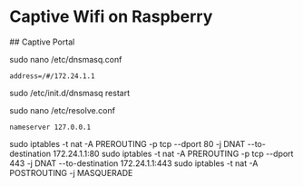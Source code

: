 # Captive Wifi on Raspberry

## Captive Portal

sudo nano /etc/dnsmasq.conf

```
address=/#/172.24.1.1
```

sudo /etc/init.d/dnsmasq restart

sudo nano /etc/resolve.conf

```
nameserver 127.0.0.1
```

sudo iptables -t nat -A PREROUTING -p tcp --dport 80 -j DNAT --to-destination 172.24.1.1:80
sudo iptables -t nat -A PREROUTING -p tcp --dport 443 -j DNAT --to-destination 172.24.1.1:443
sudo iptables -t nat -A POSTROUTING -j MASQUERADE
